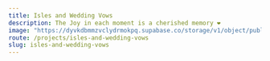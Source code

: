 ```yaml
---
title: Isles and Wedding Vows
description: The Joy in each moment is a cherished memory ❤️
image: "https://dyvkdbmmzvclydrmokpq.supabase.co/storage/v1/object/public/portraits/15.jpg?v=1"
route: /projects/isles-and-wedding-vows
slug: isles-and-wedding-vows
---
```

